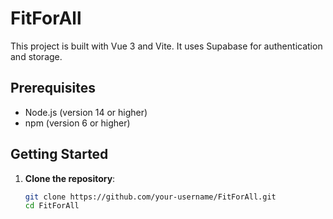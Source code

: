 # FitForAll

This project is built with Vue 3 and Vite. It uses Supabase for authentication and storage.

## Prerequisites

- Node.js (version 14 or higher)
- npm (version 6 or higher)

## Getting Started

1. **Clone the repository**:

   ```sh
   git clone https://github.com/your-username/FitForAll.git
   cd FitForAll